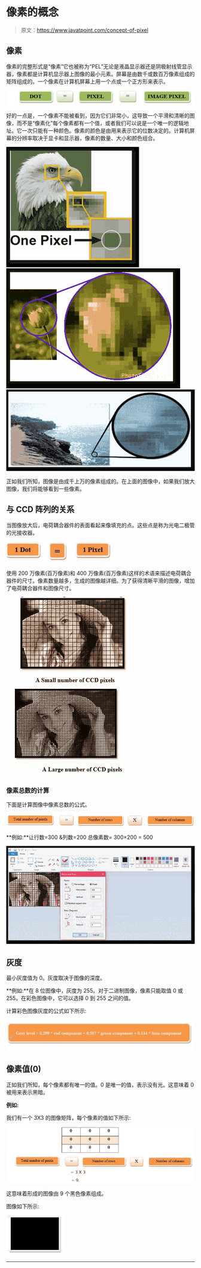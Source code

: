 # 像素的概念

> 原文：<https://www.javatpoint.com/concept-of-pixel>

## 像素

像素的完整形式是“像素”它也被称为“PEL”无论是液晶显示器还是阴极射线管显示器，像素都是计算机显示器上图像的最小元素。屏幕是由数千或数百万像素组成的矩阵组成的。一个像素在计算机屏幕上用一个点或一个正方形来表示。

![Concept of Pixel](img/f66d6cd6b3c7ad219c2705a5d776589f.png)

好的一点是，一个像素不能被看到，因为它们非常小，这导致一个平滑和清晰的图像，而不是“像素化”每个像素都有一个值，或者我们可以说是一个唯一的逻辑地址。它一次只能有一种颜色。像素的颜色是由用来表示它的位数决定的。计算机屏幕的分辨率取决于显卡和显示器，像素的数量、大小和颜色组合。

![Concept of Pixel](img/ad0a03c1c3c3708582fd10ea31ff6fcd.png) ![Concept of Pixel](img/be212836af246115ff3bd208e9f2e2a9.png)
![Concept of Pixel](img/e8b2b6ac1e7ecb3d2b1bd61d4b4c0389.png)

正如我们所知，图像是由成千上万的像素组成的。在上面的图像中，如果我们放大图像，我们将能够看到一些像素。

## 与 CCD 阵列的关系

当图像放大后，电荷耦合器件的表面看起来像填充的点。这些点是称为光电二极管的光接收器。

![Concept of Pixel](img/ea91f3b23a6bd9ce2bb6af00d433fa46.png)

使用 200 万像素(百万像素)和 400 万像素(百万像素)这样的术语来描述电荷耦合器件的尺寸。像素数量越多，生成的图像越详细。为了获得清晰平滑的图像，增加了电荷耦合器件和图像尺寸。

![Concept of Pixel](img/a3c73ff70ccefb42b6fb27198fdf01c5.png) ![Concept of Pixel](img/15601fd16bd5e46db0a343d1de8f1d0e.png)

### 像素总数的计算

下面是计算图像中像素总数的公式。

![Concept of Pixel](img/54ca78e07105aa655253223e7f169809.png)

**例如:**让行数=300 &列数=200
总像素数= 300×200
= 500

![Concept of Pixel](img/19134649dd554c2e971fb11d05d095ff.png)

## 灰度

最小灰度值为 0。灰度取决于图像的深度。

**例如:**在 8 位图像中，灰度为 255。对于二进制图像，像素只能取值 0 或 255。在彩色图像中，它可以选择 0 到 255 之间的值。

计算彩色图像灰度的公式如下所示:

![Concept of Pixel](img/a5d36b8ac657e4cae1c6d8b22f7f1979.png)

## 像素值(0)

正如我们所知，每个像素都有唯一的值。0 是唯一的值，表示没有光。这意味着 0 被用来表示黑暗。

**例如:**

我们有一个 3X3 的图像矩阵，每个像素的值如下所示:

![Concept of Pixel](img/f378c5af5ebe106fc0b337ea17cc28f5.png)

这意味着形成的图像由 9 个黑色像素组成。

图像如下所示:

![Concept of Pixel](img/6916f2cdee290e2f8df0cc6e6900ae60.png)

* * *